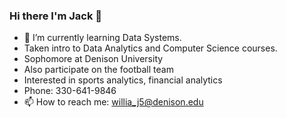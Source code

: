 ### Hi there I'm Jack 👋
- 🌱 I’m currently learning Data Systems.
- Taken intro to Data Analytics and Computer Science courses.
- Sophomore at Denison University
- Also participate on the football team
- Interested in sports analytics, financial analytics
- Phone: 330-641-9846
- 📫 How to reach me: willia_j5@denison.edu

